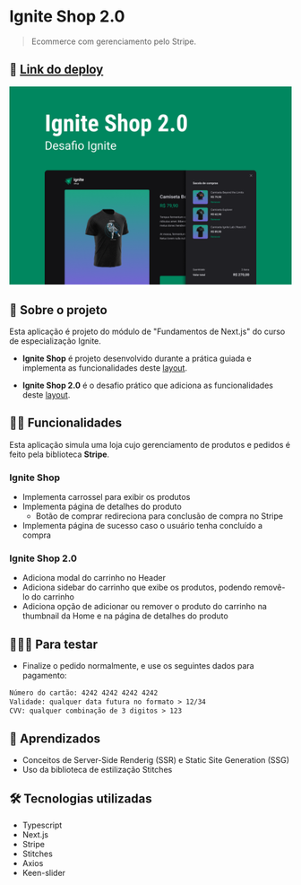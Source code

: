 # Ignite Shop 2.0

> Ecommerce com gerenciamento pelo Stripe.

## 📲 [Link do deploy](https://ignite-shop-five.vercel.app/)

![Capa](./public/Capa.png)

## 📑 Sobre o projeto

Esta aplicação é projeto do módulo de "Fundamentos de Next.js" do curso de especialização Ignite.

-  **Ignite Shop** é projeto desenvolvido durante a prática guiada e implementa as funcionalidades deste [layout](<https://www.figma.com/file/MjcXVLgQxiPU8s2LuKwstR/Ignite-Shop-(Copy)>).

-  **Ignite Shop 2.0** é o desafio prático que adiciona as funcionalidades deste [layout](<https://www.figma.com/file/DdDCcDXklWykjkW3AkL6UZ/Ignite-Shop-2.0-(Copy)?node-id=0%3A1>).

## ✍🏻 Funcionalidades

Esta aplicação simula uma loja cujo gerenciamento de produtos e pedidos é feito pela biblioteca **Stripe**.

### Ignite Shop

-  Implementa carrossel para exibir os produtos
-  Implementa página de detalhes do produto
   -  Botão de comprar redireciona para conclusão de compra no Stripe
-  Implementa página de sucesso caso o usuário tenha concluído a compra

### Ignite Shop 2.0

-  Adiciona modal do carrinho no Header
-  Adiciona sidebar do carrinho que exibe os produtos, podendo removê-lo do carrinho
-  Adiciona opção de adicionar ou remover o produto do carrinho na thumbnail da Home e na página de detalhes do produto

## 🧑🏻‍💻 Para testar

-  Finalize o pedido normalmente, e use os seguintes dados para pagamento:

```
Número do cartão: 4242 4242 4242 4242
Validade: qualquer data futura no formato > 12/34
CVV: qualquer combinação de 3 digitos > 123
```

## 🧠 Aprendizados

-  Conceitos de Server-Side Renderig (SSR) e Static Site Generation (SSG)
-  Uso da biblioteca de estilização Stitches

## 🛠 Tecnologias utilizadas

-  Typescript
-  Next.js
-  Stripe
-  Stitches
-  Axios
-  Keen-slider
